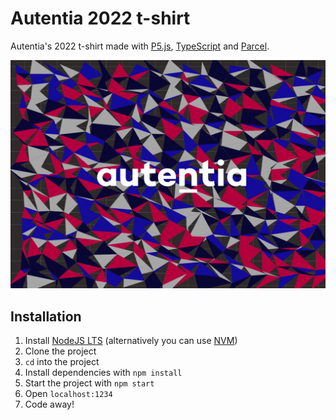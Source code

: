 # Autentia 2022 t-shirt

Autentia's 2022 t-shirt made with [P5.js](https://p5js.org/), [TypeScript](https://www.typescriptlang.org/) and [Parcel](https://parceljs.org/).

![Autentia 2022 t-shirt](t-shirt.png)

## Installation

1. Install [NodeJS LTS](https://nodejs.org/) (alternatively you can use [NVM](https://github.com/nvm-sh/nvm))
2. Clone the project
3. `cd` into the project
4. Install dependencies with `npm install`
5. Start the project with `npm start`
6. Open `localhost:1234`
7. Code away!


